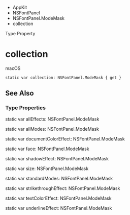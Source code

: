 

- AppKit
- NSFontPanel
- NSFontPanel.ModeMask
-  collection 

Type Property

# collection

macOS

``` source
static var collection: NSFontPanel.ModeMask { get }
```

## See Also

### Type Properties

static var allEffects: NSFontPanel.ModeMask

static var allModes: NSFontPanel.ModeMask

static var documentColorEffect: NSFontPanel.ModeMask

static var face: NSFontPanel.ModeMask

static var shadowEffect: NSFontPanel.ModeMask

static var size: NSFontPanel.ModeMask

static var standardModes: NSFontPanel.ModeMask

static var strikethroughEffect: NSFontPanel.ModeMask

static var textColorEffect: NSFontPanel.ModeMask

static var underlineEffect: NSFontPanel.ModeMask

